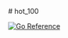 #   h o t _ 1 0 0 


 [![Go Reference](https://pkg.go.dev/badge/github.com/xiangzhang-coding/hot_100/blob/master/README.md.svg)](https://pkg.go.dev/github.com/xiangzhang-coding/hot_100/blob/master/README.md)
 
